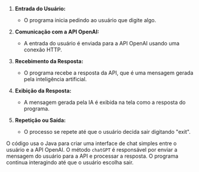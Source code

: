 
1. **Entrada do Usuário:**
   - O programa inicia pedindo ao usuário que digite algo.
 
2. **Comunicação com a API OpenAI:**
   - A entrada do usuário é enviada para a API OpenAI usando uma conexão HTTP.

3. **Recebimento da Resposta:**
   - O programa recebe a resposta da API, que é uma mensagem gerada pela inteligência artificial.

4. **Exibição da Resposta:**
   - A mensagem gerada pela IA é exibida na tela como a resposta do programa.

5. **Repetição ou Saída:**
   - O processo se repete até que o usuário decida sair digitando "exit".

O código usa o Java para criar uma interface de chat simples entre o usuário e a API OpenAI. O método `chatGPT` é responsável por enviar a mensagem do usuário para a API e processar a resposta. O programa continua interagindo até que o usuário escolha sair.
